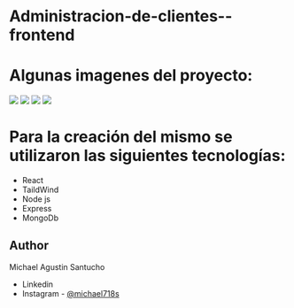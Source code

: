 # Administracion-de-clientes--frontend

# Algunas imagenes del proyecto:
<img src='https://res.cloudinary.com/dfkvvcfxs/image/upload/v1683386599/Screenshot_20_unobjk.png'/>

<img src='https://res.cloudinary.com/dfkvvcfxs/image/upload/v1683386600/Screenshot_16_yqokhr.png'/>

<img src='https://res.cloudinary.com/dfkvvcfxs/image/upload/v1683386600/Screenshot_17_zhqsmt.png'/>

<img src='https://res.cloudinary.com/dfkvvcfxs/image/upload/v1683386600/Screenshot_19_cytbcr.png'/>

# Para la creación del mismo se utilizaron las siguientes tecnologías:
- React
- TaildWind
- Node js
- Express
- MongoDb

## Author
Michael Agustin Santucho

- Linkedin
- Instagram - [@michael718s](https://www.instagram.com/michael718s/)
